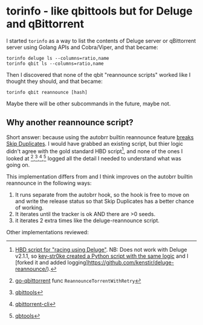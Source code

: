 # torinfo - like qbittools but for Deluge and qBittorrent

I started `torinfo` as a way to list the contents of Deluge server or qBittorrent server using Golang APIs and Cobra/Viper, and that became:

```
torinfo deluge ls --columns=ratio,name
torinfo qbit ls --columns=ratio,name
```

Then I discovered that none of the qbit "reannounce scripts" worked like I thought they should, and that became:

```
torinfo qbit reannounce [hash]
```

Maybe there will be other subcommands in the future, maybe not.

## Why another reannounce script?

Short answer: because using the autobrr builtin reannounce feature [breaks Skip Duplicates](https://discord.com/channels/881212911849209957/881967548143403058/1342160196276977725).  I would have grabbed an existing script, but thier logic didn't agree with the gold standard HBD script[^1], and none of the ones I looked at [^2],[^3],[^4],[^5] logged all the detail I needed to understand what was going on.

This implementation differs from and I think improves on the autobrr builtin reannounce in the following ways:

1. It runs separate from the autobrr hook, so the hook is free to move on and write the release status so that Skip Duplicates has a better chance of working.
2. It iterates until the tracker is ok AND there are >0 seeds.
3. it iterates 2 extra times like the deluge-reannounce script.


Other implementations reviewed:

[^1]: [HBD script for "racing using Deluge"](https://docs.hostingby.design/application-hosting/applications/deluge#reannounce-script).  NB: Does not work with Deluge v2.1.1, so [key-str0ke created a Python script with the same logic](https://github.com/key-str0ke/deluge-reannounce) and I [forked it and added logging]https://github.com/kenstir/deluge-reannounce/).
[^2]: [go-qbittorrent](https://github.com/autobrr/go-qbittorrent/blob/main/methods.go) func `ReannounceTorrentWithRetry`
[^3]: [qbittools](https://gitlab.com/AlexKM/qbittools/-/blob/master/commands/reannounce.py?ref_type=heads)
[^4]: [qbittorrent-cli](https://github.com/ludviglundgren/qbittorrent-cli/blob/master/cmd/torrent_reannounce.go)
[^5]: [qbtools](https://github.com/buroa/qbtools/blob/master/qbtools/commands/reannounce.py)
